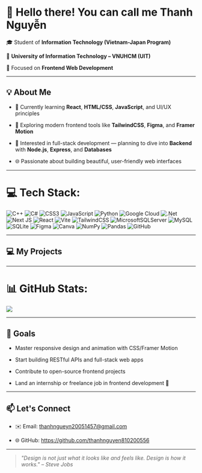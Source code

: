 # 👋 Hello there! You can call me Thanh Nguyễn


🎓 Student of **Information Technology (Vietnam-Japan Program)**  

🏫 **University of Information Technology – VNUHCM (UIT)**  

🎯 Focused on **Frontend Web Development**

---

## 💡 About Me

- 🌱 Currently learning **React**, **HTML/CSS**, **JavaScript**, and UI/UX principles
  
- 🚀 Exploring modern frontend tools like **TailwindCSS**, **Figma**, and **Framer Motion**
  
- 🧩 Interested in full-stack development — planning to dive into **Backend** with **Node.js**, **Express**, and **Databases**
  
- 🌐 Passionate about building beautiful, user-friendly web interfaces

---

# 💻 Tech Stack:
![C++](https://img.shields.io/badge/c++-%2300599C.svg?style=for-the-badge&logo=c%2B%2B&logoColor=white) ![C#](https://img.shields.io/badge/c%23-%23239120.svg?style=for-the-badge&logo=csharp&logoColor=white) ![CSS3](https://img.shields.io/badge/css3-%231572B6.svg?style=for-the-badge&logo=css3&logoColor=white) ![JavaScript](https://img.shields.io/badge/javascript-%23323330.svg?style=for-the-badge&logo=javascript&logoColor=%23F7DF1E) ![Python](https://img.shields.io/badge/python-3670A0?style=for-the-badge&logo=python&logoColor=ffdd54) ![Google Cloud](https://img.shields.io/badge/GoogleCloud-%234285F4.svg?style=for-the-badge&logo=google-cloud&logoColor=white) ![.Net](https://img.shields.io/badge/.NET-5C2D91?style=for-the-badge&logo=.net&logoColor=white) ![Next JS](https://img.shields.io/badge/Next-black?style=for-the-badge&logo=next.js&logoColor=white) ![React](https://img.shields.io/badge/react-%2320232a.svg?style=for-the-badge&logo=react&logoColor=%2361DAFB) ![Vite](https://img.shields.io/badge/vite-%23646CFF.svg?style=for-the-badge&logo=vite&logoColor=white) ![TailwindCSS](https://img.shields.io/badge/tailwindcss-%2338B2AC.svg?style=for-the-badge&logo=tailwind-css&logoColor=white) ![MicrosoftSQLServer](https://img.shields.io/badge/Microsoft%20SQL%20Server-CC2927?style=for-the-badge&logo=microsoft%20sql%20server&logoColor=white) ![MySQL](https://img.shields.io/badge/mysql-4479A1.svg?style=for-the-badge&logo=mysql&logoColor=white) ![SQLite](https://img.shields.io/badge/sqlite-%2307405e.svg?style=for-the-badge&logo=sqlite&logoColor=white) ![Figma](https://img.shields.io/badge/figma-%23F24E1E.svg?style=for-the-badge&logo=figma&logoColor=white) ![Canva](https://img.shields.io/badge/Canva-%2300C4CC.svg?style=for-the-badge&logo=Canva&logoColor=white) ![NumPy](https://img.shields.io/badge/numpy-%23013243.svg?style=for-the-badge&logo=numpy&logoColor=white) ![Pandas](https://img.shields.io/badge/pandas-%23150458.svg?style=for-the-badge&logo=pandas&logoColor=white) ![GitHub](https://img.shields.io/badge/github-%23121011.svg?style=for-the-badge&logo=github&logoColor=white)

---

## 💻 My Projects

---

# 📊 GitHub Stats:
![](https://github-readme-stats.vercel.app/api?username=thanhnguyen810200556&theme=tokyonight&hide_border=false&include_all_commits=true&count_private=true)<br/>

---

## 🎯 Goals

- Master responsive design and animation with CSS/Framer Motion
  
- Start building RESTful APIs and full-stack web apps
  
- Contribute to open-source frontend projects
  
- Land an internship or freelance job in frontend development 💼

---

## 📫 Let's Connect

- ✉️ Email: thanhngueyn20051457@gmail.com
  
- 🌐 GitHub: https://github.com/thanhnguyen810200556

---

> *"Design is not just what it looks like and feels like. Design is how it works." – Steve Jobs*
